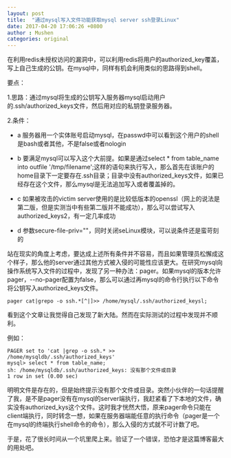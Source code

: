 ```yaml
---
layout: post
title:  "通过mysql写入文件功能获取mysql server ssh登录Linux"
date: 2017-04-20 17:06:26 +0800
author : Mushen
categories: original
---
```


在利用redis未授权访问的漏洞中，可以利用redis将用户的authorized_key覆盖，写上自己生成的公钥。在mysql中，同样有机会利用类似的思路得到shell。

要点：

1.思路：通过mysql将生成的公钥写入服务器mysql启动用户的.ssh/authorized_keys文件，然后用对应的私钥登录服务器。

2.条件：

+ a 服务器用一个实体账号启动mysql，在passwd中可以看到这个用户的shell是bash或者其他，不是false或者nologin

+ b 要满足mysql可以写入这个大前提。如果是通过select * from table_name into outfile '/tmp/filename';这样的语句来执行写入，那么首先在该账户的home目录下一定要存在.ssh目录；目录中没有authorized_keys文件，如果已经存在这个文件，那么mysql是无法追加写入或者覆盖掉的。

+ c 如果被攻击的victim server使用的是比较低版本的openssl（网上的说法是第二版，但是实测当中有些第二版并不能成功），那么可以尝试写入authorized_keys2，有一定几率成功

+ d 参数secure-file-priv=""，同时关闭seLinux模块，可以说条件还是蛮苛刻的


站在现实的角度上考虑，要达成上述所有条件并不容易，而且如果管理员松懈成这个样子，那么他的server通过其他方式被入侵的可能性应该更大。在研究mysql向操作系统写入文件的过程中，发现了另一种办法：pager。如果mysql的版本允许pager，--no-pager配置为false，那么可以通过再mysql的命令行执行以下命令将公钥写入authorized_keys文件。

```
pager cat|grepo -o ssh.*[^|]>> /home/mysql/.ssh/authorized_keysl;
```

看到这个文章让我觉得自己发现了新大陆。然而在实际测试的过程中发现并不顺利。

例如：

```
PAGER set to 'cat |grep -o ssh.* >> /home/mysqldb/.ssh/authorized_keys'
mysql> select * from table_name;
sh: /home/mysqldb/.ssh/authorized_keys: 没有那个文件或目录
1 row in set (0.00 sec)
```

明明文件是存在的，但是始终提示没有那个文件或目录。突然小伙伴的一句话提醒了我，是不是pager没有在mysql的server端执行，我赶紧看了下本地的文件，确实没有authorized_kys这个文件。这时我才恍然大悟，原来pager命令只能在client端执行，同时转念一想，如果在服务器端能任意的执行命令（pager是一个在mysql的终端执行shell命令的命令），那么入侵的方式就不可计数了吧。

于是，花了很长时间从一个坑里爬上来。验证了一个错误，恐怕才是这篇博客最大的用处吧。

